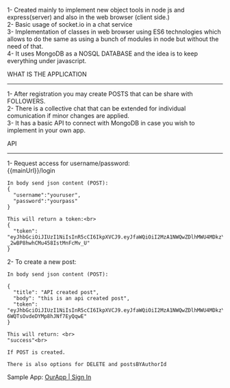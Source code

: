 
1- Created mainly to implement new object tools in node js and express(server) and also in the web browser (client side.)<br>
2- Basic usage of socket.io in a chat service<br>
3- Implementation of classes in web browser using ES6 technologies which allows to do the same as using a bunch of modules in node but
   without the need of that.<br>
4- It uses MongoDB as a NOSQL DATABASE and the idea is to keep everything under javascript.<br>

   WHAT IS THE APPLICATION
   <hr>
   
1- After registration you may create POSTS that can be share with FOLLOWERS.<br>
2- There is a collective chat that can be extended for individual comunication if minor changes are applied.<br>
3- It has a basic API to connect with MongoDB in case you wish to implement in your own app.<br>

   API
   <hr>
   
1- Request access for username/password:<br>
    {{mainUrl}}/login<br>
    
    In body send json content (POST):
    {
      "username":"youruser",
      "password":"yourpass"
    }
    
    This will return a token:<br>
    {
      "token": "eyJhbGciOiJIUzI1NiIsInR5cCI6IkpXVCJ9.eyJfaWQiOiI2MzA1NWQwZDlhMWU4MDkzYmMwNjNhZTMiLCJpYXQiOjE2NjQ4OTU3MDQsImV4cCI6MTY2NzQ4NzcwNH0.cUn1Tl3Z2oi1qyfC-_2wBP8hwhCMu458IstMnFcMv_U"
    }
    
 2- To create a new post:<br>
    
    In body send json content (POST):
   
    {
      "title": "API created post",
      "body": "this is an api created post",
      "token": "eyJhbGciOiJIUzI1NiIsInR5cCI6IkpXVCJ9.eyJfaWQiOiI2MzA1NWQwZDlhMWU4MDkzYmMwNjNhZTMiLCJpYXQiOjE2NjQ1NTE2MjgsImV4cCI6MTY2NzE0MzYyOH0.zrSmt6ZELGAnHHPyb-6WQTsOvdeDYMp8hJNf7EyQqwE"
    }
    
    This will return: <br>
    "success"<br>
    
    If POST is created.
    
    There is also options for DELETE and postsBYAuthorId
   
 Sample App: <a href="https://complextodoapp.herokuapp.com/" target="_blank" >OurApp | Sign In </a>
    
    
    
